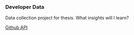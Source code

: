### Developer Data

Data collection project for thesis. What insights will I learn?

[Github API](https://developer.github.com/v3/)
